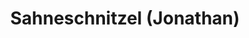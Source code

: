 ---
layout: recipe
title: Sahneschnitzel (Jonathan)
vegan: false
dish: Hauptspeisen

categories: Hauptspeisen

ingredients:
- 2 Schweineschnitzel
- Zwiebeln
- Bacon
- Sahne
- Schmelzkäse
- Salz
- Pfeffer

directions:
- Zwiebeln (gehackt) und Bacon anbraten.
- Schnitzel panieren und anbraten, dann den Bacon drumwickeln.
- Sahne mit Schmelzkäse, Zwiebeln und Gewüzen mischen und kurz aufkochen.
- Alles in eine Auflaufform und in den Ofen.
---